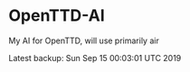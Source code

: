 # OpenTTD-AI
My AI for OpenTTD, will use primarily air

Latest backup: Sun Sep 15 00:03:01 UTC 2019
